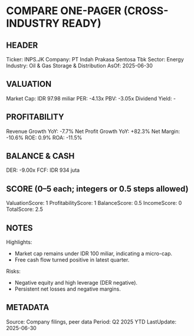 # COMPARE ONE-PAGER (CROSS-INDUSTRY READY)

## HEADER
Ticker: INPS.JK
Company: PT Indah Prakasa Sentosa Tbk
Sector: Energy
Industry: Oil & Gas Storage & Distribution
AsOf: 2025-06-30

## VALUATION
Market Cap: IDR 97.98 miliar
PER: -4.13x
PBV: -3.05x
Dividend Yield: -

## PROFITABILITY
Revenue Growth YoY: -7.7%
Net Profit Growth YoY: +82.3%
Net Margin: -10.6%
ROE: 0.9%
ROA: -11.5%

## BALANCE & CASH
DER: -9.00x
FCF: IDR 934 juta

## SCORE (0–5 each; integers or 0.5 steps allowed)
ValuationScore: 1
ProfitabilityScore: 1
BalanceScore: 0.5
IncomeScore: 0
TotalScore: 2.5

## NOTES
Highlights:
- Market cap remains under IDR 100 miliar, indicating a micro-cap.
- Free cash flow turned positive in latest quarter.

Risks:
- Negative equity and high leverage (DER negative).
- Persistent net losses and negative margins.

## METADATA
Source: Company filings, peer data
Period: Q2 2025 YTD
LastUpdate: 2025-06-30